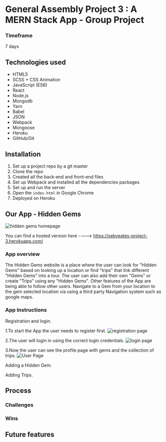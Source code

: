 # General Assembly Project 3 : A MERN Stack App - Group Project

### Timeframe
7 days

## Technologies used

* HTML5
* SCSS + CSS Animation
* JavaScript (ES6)
* React
* Node.js
* Mongodb
* Yarn
* Babel
* JSON
* Webpack
* Mongoose
* Heroku
* GitHub/Git

## Installation

1. Set up a project repo by a git master
2. Clone the repo
3. Created all the back-end and front-end files
4. Set up Webpack and installed all the dependencies packages
5. Set up and run the server
6. Open the `index.html` in Google Chrome
7. Deployed on Heroku

## Our App - Hidden Gems

![hidden gems homepage](https://user-images.githubusercontent.com/42389173/52848831-9a9ca500-3107-11e9-9557-3c1fc40cc4d9.png)

You can find a hosted version here ----> https://sebyeates-project-3.herokuapp.com/

### App overview
The Hidden Gems website is a place where the user can look for "Hidden Gems" based on looking up a location or find "trips" that link different "Hidden Gems" into a tour. The user can also add their own "Gems" or create "Trips" using any "Hidden Gems". Other features of the App are being able to follow other users. Navigate to a Gem from your location to the gem selected location via using a third party Navigation system such as google maps.


### App Instructions

Registration and login.

1.To start the App the user needs to register first.
![registration page](https://user-images.githubusercontent.com/42389173/52851319-b30fbe00-310d-11e9-883d-9fa2f0fd347e.png)

2.The user will login in using the correct login credentials.
![login page](https://user-images.githubusercontent.com/42389173/52851380-e0f50280-310d-11e9-8a5f-4ef41a846ac1.png)

3.Now the user can see the profile page with gems and the collection of trips.
![User Page](https://user-images.githubusercontent.com/44299893/52972325-72849e80-33b2-11e9-8aed-acf7fbf61614.png)

Adding a Hidden Gem.


Adding Trips.



## Process


### Challenges


### Wins


## Future features
